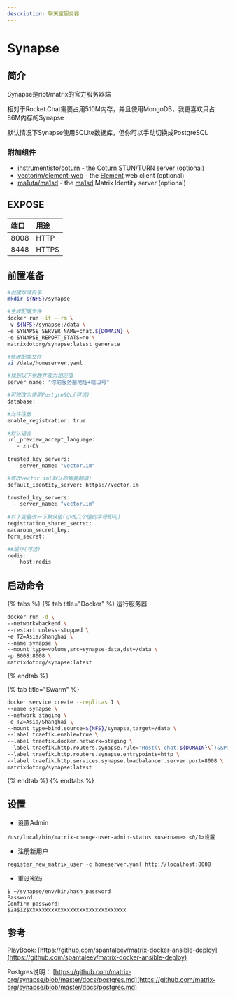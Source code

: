 ```yaml
---
description: 聊天室服务器
---
```


# Synapse

## 简介

Synapse是riot/matrix的官方服务器端

相对于Rocket.Chat需要占用510M内存，并且使用MongoDB，我更喜欢只占86M内存的Synapse

默认情况下Synapse使用SQLite数据库，但你可以手动切换成PostgreSQL



### 附加组件

* [instrumentisto/coturn](https://hub.docker.com/r/instrumentisto/coturn/) - the [Coturn](https://github.com/coturn/coturn) STUN/TURN server \(optional\)
* [vectorim/element-web](https://hub.docker.com/r/vectorim/element-web/) - the [Element](https://element.io/) web client \(optional\)
* [ma1uta/ma1sd](https://hub.docker.com/r/ma1uta/ma1sd/) - the [ma1sd](https://github.com/ma1uta/ma1sd) Matrix Identity server \(optional\)

## EXPOSE

| 端口 | 用途 |
| :--- | :--- |
| 8008 | HTTP |
| 8448 | HTTPS |



## 前置准备

```bash
#创建存储目录
mkdir ${NFS}/synapse

#生成配置文件
docker run -it --rm \
-v ${NFS}/synapse:/data \
-e SYNAPSE_SERVER_NAME=chat.${DOMAIN} \
-e SYNAPSE_REPORT_STATS=no \
matrixdotorg/synapse:latest generate

#修改配置文件
vi /data/homeserver.yaml

#找到以下参数并改为相应值
server_name: "你的服务器地址+端口号"

#可修改为使用PostgreSQL(可选)
database: 

#允许注册
enable_registration: true

#默认语言
url_preview_accept_language:
   - zh-CN
   
trusted_key_servers:
  - server_name: "vector.im"

#修改vector.im(默认的需要翻墙)
default_identity_server: https://vector.im

trusted_key_servers:
  - server_name: "vector.im"
   
#以下变量改一下默认值(小改几个值的字母即可)
registration_shared_secret:
macaroon_secret_key:
form_secret:

##缓存(可选)
redis:
	host:redis
```

## 启动命令  

{% tabs %}
{% tab title="Docker" %}
运行服务器

```bash
docker run -d \
--network=backend \
--restart unless-stopped \
-e TZ=Asia/Shanghai \
--name synapse \
--mount type=volume,src=synapse-data,dst=/data \
-p 8008:8008 \
matrixdotorg/synapse:latest
```
{% endtab %}

{% tab title="Swarm" %}
```bash
docker service create --replicas 1 \
--name synapse \
--network staging \
-e TZ=Asia/Shanghai \
--mount type=bind,source=${NFS}/synapse,target=/data \
--label traefik.enable=true \
--label traefik.docker.network=staging \
--label traefik.http.routers.synapse.rule="Host(\`chat.${DOMAIN}\`)&&PathPrefix(\`/synapse\`)" \
--label traefik.http.routers.synapse.entrypoints=http \
--label traefik.http.services.synapse.loadbalancer.server.port=8008 \
matrixdotorg/synapse:latest
```
{% endtab %}
{% endtabs %}



## 设置

* 设置Admin

```text
/usr/local/bin/matrix-change-user-admin-status <username> <0/1>设置
```

* 注册新用户

```text
register_new_matrix_user -c homeserver.yaml http://localhost:8008
```

* 重设密码

```text
$ ~/synapse/env/bin/hash_password
Password:
Confirm password:
$2a$12$xxxxxxxxxxxxxxxxxxxxxxxxxxxxxxx
```

## 参考

PlayBook: [https://github.com/spantaleev/matrix-docker-ansible-deploy](https://github.com/spantaleev/matrix-docker-ansible-deploy)

Postgres说明： [https://github.com/matrix-org/synapse/blob/master/docs/postgres.md](https://github.com/matrix-org/synapse/blob/master/docs/postgres.md)

